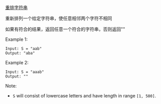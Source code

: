 [重排字符串](https://leetcode.com/problems/reorganize-string/)

重新排列一个给定字符串，使任意相邻两个字符不相同

如果有符合的结果，返回任意一个符合的字符串，否则返回""

Example 1:
```
Input: S = "aab"
Output: "aba"
```
Example 2:
```
Input: S = "aaab"
Output: ""
```

Note:
+ `S` will consist of lowercase letters and have length in range `[1, 500]`.